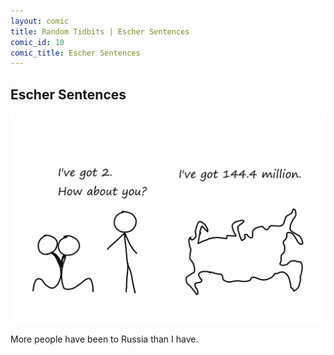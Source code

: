 ```yaml
---
layout: comic
title: Random Tidbits | Escher Sentences
comic_id: 10
comic_title: Escher Sentences
---
```


## Escher Sentences

<img id="img10" src="/assets/images/10.png">

More people have been to Russia than I have.
